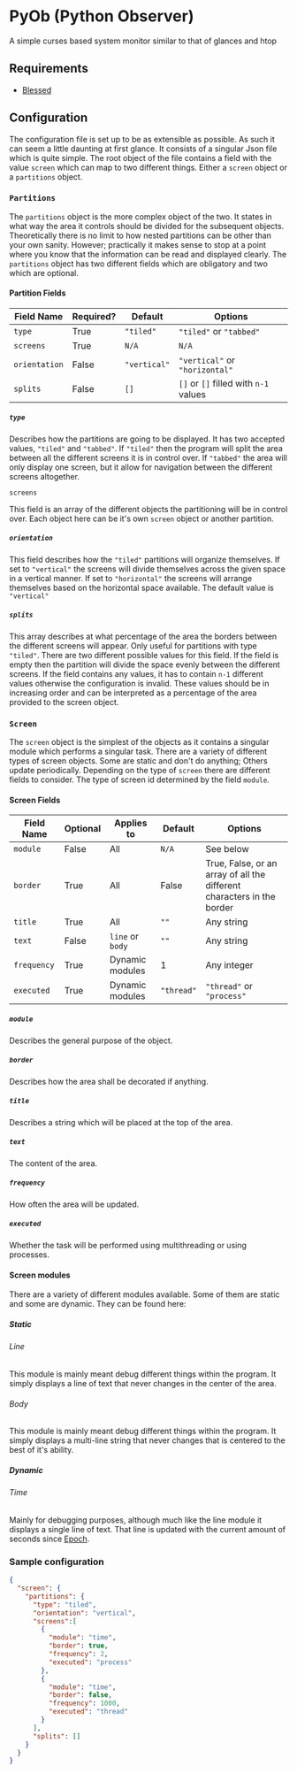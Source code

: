# PyOb (Python Observer)

A simple curses based system monitor similar to that of glances and htop

## Requirements

- [Blessed](https://github.com/jquast/blessed)

## Configuration

The configuration file is set up to be as extensible as possible. As such it can seem a little daunting at first glance. It consists of a singular Json file which is quite simple. The root object of the file contains a field with the value `screen` which can map to two different things. Either a `screen` object or a `partitions` object.

### `Partitions`

The `partitions` object is the more complex object of the two. It states in what way the area it controls should be divided for the subsequent objects. Theoretically there is no limit to how nested partitions can be other than your own sanity. However; practically it makes sense to stop at a point where you know that the information can be read and displayed clearly. The `partitions` object has two different fields which are obligatory and two which are optional.

#### Partition Fields

| Field Name | Required? | Default | Options |
|---|---|---|---|
|`type`|True|`"tiled"`|`"tiled"` or `"tabbed"`|
|`screens`|True|`N/A`|`N/A`|
|`orientation`|False|`"vertical"`|`"vertical"` or `"horizontal"`|
|`splits`|False|`[]`|`[]` or `[]` filled with `n-1` values|

##### `type`

Describes how the partitions are going to be displayed. It has two accepted values, `"tiled"` and `"tabbed"`. If `"tiled"` then the program will split the area between all the different screens it is in control over. If `"tabbed"` the area will only display one screen, but it allow for navigation between the different screens altogether.

 `screens`

This field is an array of the different objects the partitioning will be in control over. Each object here can be it's own `screen` object or another partition.

##### `orientation`

This field describes how the `"tiled"` partitions will organize themselves. If set to `"vertical"` the screens will divide themselves across the given space in a vertical manner. If set to `"horizontal"` the screens will arrange themselves based on the horizontal space available. The default value is `"vertical"`

##### `splits`

This array describes at what percentage of the area the borders between the different screens will appear. Only useful for partitions with type `"tiled"`. There are two different possible values for this field. If the field is empty then the partition will divide the space evenly between the different screens. If the field contains any values, it has to contain `n-1` different values otherwise the configuration is invalid. These values should be in increasing order and can be interpreted as a percentage of the area provided to the screen object.

### `Screen`

The `screen` object is the simplest of the objects as it contains a singular module which performs a singular task. There are a variety of different types of screen objects. Some are static and don't do anything; Others update periodically. Depending on the type of `screen` there are different fields to consider. The type of screen id determined by the field `module`.

#### Screen Fields

| Field Name | Optional | Applies to | Default | Options |
|---|---|---|---|---|
| `module` | False | All | `N/A` | See below |
| `border` | True | All | False | True, False, or an array of all the different characters in the border |
| `title` | True | All | `""` | Any string |
| `text` | False | `line` or `body` | `""` | Any string |
| `frequency` | True | Dynamic modules | 1 | Any integer |
| `executed` | True | Dynamic modules | `"thread"` | `"thread"` or `"process"` |

##### `module`

Describes the general purpose of the object.

##### `border`

Describes how the area shall be decorated if anything.

##### `title`

Describes a string which will be placed at the top of the area.

##### `text`

The content of the area.

##### `frequency`

How often the area will be updated.

##### `executed`

Whether the task will be performed using multithreading or using processes.


#### Screen modules

There are a variety of different modules available. Some of them are static and some are dynamic. They can be found here:

##### Static

###### Line

This module is mainly meant debug different things within the program. It simply displays a line of text that never changes in the center of the area.

###### Body

This module is mainly meant debug different things within the program. It simply displays a multi-line string that never changes that is centered to the best of it's ability.

##### Dynamic

###### Time

Mainly for debugging purposes, although much like the line module it displays a single line of text. That line is updated with the current amount of seconds since [Epoch](https://en.wikipedia.org/wiki/Epoch_(computing)).

### Sample configuration

```json
{
  "screen": {
    "partitions": {
      "type": "tiled",
      "orientation": "vertical",
      "screens":[
        {
          "module": "time",
          "border": true,
          "frequency": 2,
          "executed": "process"
        },
        {
          "module": "time",
          "border": false,
          "frequency": 1000,
          "executed": "thread"
        }
      ],
      "splits": []
    }
  }
}
```

